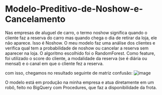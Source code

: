 # Modelo-Preditivo-de-Noshow-e-Cancelamento
Nas empresas de aluguel de carro, o termo noshow significa quando o cliente faz a reserva do carro mas quando chega o dia de retirar da loja, ele não aparece. 
Isso é Noshow.
O meu modelo faz uma análise dos clientes e verifica qual tem a probabilidade de noshow ou cancelar a reserva sem aparecer na loja.
O algoritmo escolhido foi o RandomForest. Como feature, foi utilizado o score do cliente, a modalidade da reserva (se é diária ou mensal) e o canal em que o cliente fez a reserva.

com isso, chegamos no resultado seguinte de matriz confusão:
![image](https://github.com/user-attachments/assets/b97fc0ee-a8c3-4746-846f-8ec54df5dd7d)

O modelo está em produção na minha empresa e atua diretamente em um robô, feito no BigQuery com Procedures, que faz a disponibilidade da frota.

